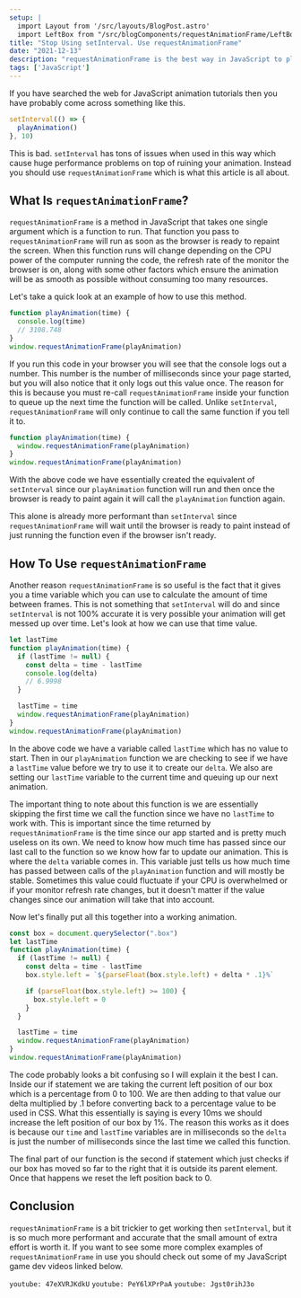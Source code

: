 ```yaml
---
setup: |
  import Layout from '/src/layouts/BlogPost.astro'
  import LeftBox from "/src/blogComponents/requestAnimationFrame/LeftBox.jsx"
title: "Stop Using setInterval. Use requestAnimationFrame"
date: "2021-12-13"
description: "requestAnimationFrame is the best way in JavaScript to play smooth and efficient animations and in this article I will show you exactly how to use requestAnimationFrame."
tags: ['JavaScript']
---
```


If you have searched the web for JavaScript animation tutorials then you have probably come across something like this.
```js
setInterval(() => {
  playAnimation()
}, 10)
```
This is bad. `setInterval` has tons of issues when used in this way which cause huge performance problems on top of ruining your animation. Instead you should use `requestAnimationFrame` which is what this article is all about.

## What Is `requestAnimationFrame`?

`requestAnimationFrame` is a method in JavaScript that takes one single argument which is a function to run. That function you pass to `requestAnimationFrame` will run as soon as the browser is ready to repaint the screen. When this function runs will change depending on the CPU power of the computer running the code, the refresh rate of the monitor the browser is on, along with some other factors which ensure the animation will be as smooth as possible without consuming too many resources.

Let's take a quick look at an example of how to use this method.
```js
function playAnimation(time) {
  console.log(time)
  // 3108.748
}
window.requestAnimationFrame(playAnimation)
```
If you run this code in your browser you will see that the console logs out a number. This number is the number of milliseconds since your page started, but you will also notice that it only logs out this value once. The reason for this is because you must re-call `requestAnimationFrame` inside your function to queue up the next time the function will be called. Unlike `setInterval`, `requestAnimationFrame` will only continue to call the same function if you tell it to.
```js
function playAnimation(time) {
  window.requestAnimationFrame(playAnimation)
}
window.requestAnimationFrame(playAnimation)
```
With the above code we have essentially created the equivalent of `setInterval` since our `playAnimation` function will run and then once the browser is ready to paint again it will call the `playAnimation` function again.

This alone is already more performant than `setInterval` since `requestAnimationFrame` will wait until the browser is ready to paint instead of just running the function even if the browser isn't ready.

## How To Use `requestAnimationFrame`

Another reason `requestAnimationFrame` is so useful is the fact that it gives you a time variable which you can use to calculate the amount of time between frames. This is not something that `setInterval` will do and since `setInterval` is not 100% accurate it is very possible your animation will get messed up over time. Let's look at how we can use that time value.
```js
let lastTime
function playAnimation(time) {
  if (lastTime != null) {
    const delta = time - lastTime
    console.log(delta)
    // 6.9998
  }

  lastTime = time
  window.requestAnimationFrame(playAnimation)
}
window.requestAnimationFrame(playAnimation)
```
In the above code we have a variable called `lastTime` which has no value to start. Then in our `playAnimation` function we are checking to see if we have a `lastTime` value before we try to use it to create our `delta`. We also are setting our `lastTime` variable to the current time and queuing up our next animation.

The important thing to note about this function is we are essentially skipping the first time we call the function since we have no `lastTime` to work with. This is important since the time returned by `requestAnimationFrame` is the time since our app started and is pretty much useless on its own. We need to know how much time has passed since our last call to the function so we know how far to update our animation. This is where the `delta` variable comes in. This variable just tells us how much time has passed between calls of the `playAnimation` function and will mostly be stable. Sometimes this value could fluctuate if your CPU is overwhelmed or if your monitor refresh rate changes, but it doesn't matter if the value changes since our animation will take that into account.

Now let's finally put all this together into a working animation.
```js
const box = document.querySelector(".box")
let lastTime
function playAnimation(time) {
  if (lastTime != null) {
    const delta = time - lastTime
    box.style.left = `${parseFloat(box.style.left) + delta * .1}%`

    if (parseFloat(box.style.left) >= 100) {
      box.style.left = 0
    }
  }

  lastTime = time
  window.requestAnimationFrame(playAnimation)
}
window.requestAnimationFrame(playAnimation)
```
<LeftBox client:visible />

The code probably looks a bit confusing so I will explain it the best I can. Inside our if statement we are taking the current left position of our box which is a percentage from 0 to 100. We are then adding to that value our delta multiplied by .1 before converting back to a percentage value to be used in CSS. What this essentially is saying is every 10ms we should increase the left position of our box by 1%. The reason this works as it does is because our `time` and `lastTime` variables are in milliseconds so the `delta` is just the number of milliseconds since the last time we called this function.

The final part of our function is the second if statement which just checks if our box has moved so far to the right that it is outside its parent element. Once that happens we reset the left position back to 0.

## Conclusion

`requestAnimationFrame` is a bit trickier to get working then `setInterval`, but it is so much more performant and accurate that the small amount of extra effort is worth it. If you want to see some more complex examples of `requestAnimationFrame` in use you should check out some of my JavaScript game dev videos linked below.

`youtube: 47eXVRJKdkU`
`youtube: PeY6lXPrPaA`
`youtube: Jgst0rihJ3o`